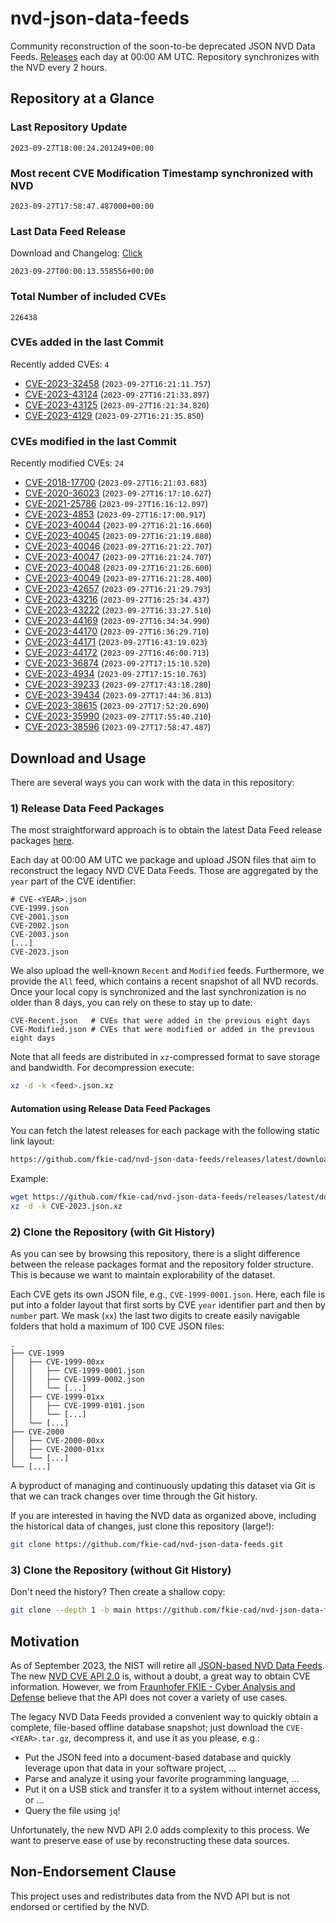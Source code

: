 # nvd-json-data-feeds

Community reconstruction of the soon-to-be deprecated JSON NVD Data Feeds. 
[Releases](https://github.com/fkie-cad/nvd-json-data-feeds/releases/latest) each day at 00:00 AM UTC.
Repository synchronizes with the NVD every 2 hours.

## Repository at a Glance

### Last Repository Update

```plain
2023-09-27T18:00:24.201249+00:00
```

### Most recent CVE Modification Timestamp synchronized with NVD

```plain
2023-09-27T17:58:47.487000+00:00
```

### Last Data Feed Release

Download and Changelog: [Click](https://github.com/fkie-cad/nvd-json-data-feeds/releases/latest)

```plain
2023-09-27T00:00:13.558556+00:00
```

### Total Number of included CVEs

```plain
226438
```

### CVEs added in the last Commit

Recently added CVEs: `4`

* [CVE-2023-32458](CVE-2023/CVE-2023-324xx/CVE-2023-32458.json) (`2023-09-27T16:21:11.757`)
* [CVE-2023-43124](CVE-2023/CVE-2023-431xx/CVE-2023-43124.json) (`2023-09-27T16:21:33.897`)
* [CVE-2023-43125](CVE-2023/CVE-2023-431xx/CVE-2023-43125.json) (`2023-09-27T16:21:34.820`)
* [CVE-2023-4129](CVE-2023/CVE-2023-41xx/CVE-2023-4129.json) (`2023-09-27T16:21:35.850`)


### CVEs modified in the last Commit

Recently modified CVEs: `24`

* [CVE-2018-17700](CVE-2018/CVE-2018-177xx/CVE-2018-17700.json) (`2023-09-27T16:21:03.683`)
* [CVE-2020-36023](CVE-2020/CVE-2020-360xx/CVE-2020-36023.json) (`2023-09-27T16:17:10.627`)
* [CVE-2021-25786](CVE-2021/CVE-2021-257xx/CVE-2021-25786.json) (`2023-09-27T16:16:12.097`)
* [CVE-2023-4853](CVE-2023/CVE-2023-48xx/CVE-2023-4853.json) (`2023-09-27T16:17:00.917`)
* [CVE-2023-40044](CVE-2023/CVE-2023-400xx/CVE-2023-40044.json) (`2023-09-27T16:21:16.660`)
* [CVE-2023-40045](CVE-2023/CVE-2023-400xx/CVE-2023-40045.json) (`2023-09-27T16:21:19.880`)
* [CVE-2023-40046](CVE-2023/CVE-2023-400xx/CVE-2023-40046.json) (`2023-09-27T16:21:22.707`)
* [CVE-2023-40047](CVE-2023/CVE-2023-400xx/CVE-2023-40047.json) (`2023-09-27T16:21:24.707`)
* [CVE-2023-40048](CVE-2023/CVE-2023-400xx/CVE-2023-40048.json) (`2023-09-27T16:21:26.600`)
* [CVE-2023-40049](CVE-2023/CVE-2023-400xx/CVE-2023-40049.json) (`2023-09-27T16:21:28.400`)
* [CVE-2023-42657](CVE-2023/CVE-2023-426xx/CVE-2023-42657.json) (`2023-09-27T16:21:29.793`)
* [CVE-2023-43216](CVE-2023/CVE-2023-432xx/CVE-2023-43216.json) (`2023-09-27T16:25:34.437`)
* [CVE-2023-43222](CVE-2023/CVE-2023-432xx/CVE-2023-43222.json) (`2023-09-27T16:33:27.510`)
* [CVE-2023-44169](CVE-2023/CVE-2023-441xx/CVE-2023-44169.json) (`2023-09-27T16:34:34.990`)
* [CVE-2023-44170](CVE-2023/CVE-2023-441xx/CVE-2023-44170.json) (`2023-09-27T16:36:29.710`)
* [CVE-2023-44171](CVE-2023/CVE-2023-441xx/CVE-2023-44171.json) (`2023-09-27T16:43:19.023`)
* [CVE-2023-44172](CVE-2023/CVE-2023-441xx/CVE-2023-44172.json) (`2023-09-27T16:46:00.713`)
* [CVE-2023-36874](CVE-2023/CVE-2023-368xx/CVE-2023-36874.json) (`2023-09-27T17:15:10.520`)
* [CVE-2023-4934](CVE-2023/CVE-2023-49xx/CVE-2023-4934.json) (`2023-09-27T17:15:10.763`)
* [CVE-2023-39233](CVE-2023/CVE-2023-392xx/CVE-2023-39233.json) (`2023-09-27T17:43:18.280`)
* [CVE-2023-39434](CVE-2023/CVE-2023-394xx/CVE-2023-39434.json) (`2023-09-27T17:44:36.813`)
* [CVE-2023-38615](CVE-2023/CVE-2023-386xx/CVE-2023-38615.json) (`2023-09-27T17:52:20.690`)
* [CVE-2023-35990](CVE-2023/CVE-2023-359xx/CVE-2023-35990.json) (`2023-09-27T17:55:40.210`)
* [CVE-2023-38596](CVE-2023/CVE-2023-385xx/CVE-2023-38596.json) (`2023-09-27T17:58:47.487`)


## Download and Usage

There are several ways you can work with the data in this repository:

### 1) Release Data Feed Packages

The most straightforward approach is to obtain the latest Data Feed release packages [here](https://github.com/fkie-cad/nvd-json-data-feeds/releases/latest).

Each day at 00:00 AM UTC we package and upload JSON files that aim to reconstruct the legacy NVD CVE Data Feeds.
Those are aggregated by the `year` part of the CVE identifier:

```
# CVE-<YEAR>.json
CVE-1999.json
CVE-2001.json
CVE-2002.json
CVE-2003.json
[...]
CVE-2023.json
```

We also upload the well-known `Recent` and `Modified` feeds.
Furthermore, we provide the `All` feed, which contains a recent snapshot of all NVD records.
Once your local copy is synchronized and the last synchronization is no older than 8 days, you can rely on these to stay up to date:

```plain
CVE-Recent.json   # CVEs that were added in the previous eight days
CVE-Modified.json # CVEs that were modified or added in the previous eight days
```

Note that all feeds are distributed in `xz`-compressed format to save storage and bandwidth.
For decompression execute:

```sh
xz -d -k <feed>.json.xz
```


#### Automation using Release Data Feed Packages

You can fetch the latest releases for each package with the following static link layout:

```sh
https://github.com/fkie-cad/nvd-json-data-feeds/releases/latest/download/CVE-<YEAR>.json.xz
```

Example:

```sh
wget https://github.com/fkie-cad/nvd-json-data-feeds/releases/latest/download/CVE-2023.json.xz
xz -d -k CVE-2023.json.xz
```

### 2) Clone the Repository (with Git History)

As you can see by browsing this repository, there is a slight difference between the release packages format and the repository folder structure.
This is because we want to maintain explorability of the dataset.

Each CVE gets its own JSON file, e.g., `CVE-1999-0001.json`.
Here, each file is put into a folder layout that first sorts by CVE `year` identifier part and then by `number` part.
We mask (`xx`) the last two digits to create easily navigable folders that hold a maximum of 100 CVE JSON files:

```plain
.
├── CVE-1999
│   ├── CVE-1999-00xx
│   │   ├── CVE-1999-0001.json
│   │   ├── CVE-1999-0002.json
│   │   └── [...]
│   ├── CVE-1999-01xx
│   │   ├── CVE-1999-0101.json
│   │   └── [...]
│   └── [...]
├── CVE-2000
│   ├── CVE-2000-00xx
│   ├── CVE-2000-01xx
│   └── [...]
└── [...]
```

A byproduct of managing and continuously updating this dataset via Git is that we can track changes over time through the Git history.

If you are interested in having the NVD data as organized above, including the historical data of changes, just clone this repository (large!):

```sh
git clone https://github.com/fkie-cad/nvd-json-data-feeds.git
```

### 3) Clone the Repository (without Git History)

Don't need the history? Then create a shallow copy:

```sh
git clone --depth 1 -b main https://github.com/fkie-cad/nvd-json-data-feeds.git
```

## Motivation

As of September 2023, the NIST will retire all [JSON-based NVD Data Feeds](https://nvd.nist.gov/vuln/data-feeds#divRetirementBanner-1).
The new [NVD CVE API 2.0](https://nvd.nist.gov/developers/vulnerabilities) is, without a doubt, a great way to obtain CVE information.
However, we from [Fraunhofer FKIE - Cyber Analysis and Defense](https://www.fkie.fraunhofer.de/en/departments/cad.html) believe that the API does not cover a variety of use cases.

The legacy NVD Data Feeds provided a convenient way to quickly obtain a complete, file-based offline database snapshot; just download the `CVE-<YEAR>.tar.gz`, decompress it, and use it as you please, e.g.:

* Put the JSON feed into a document-based database and quickly leverage upon that data in your software project, ...
* Parse and analyze it using your favorite programming language, ...
* Put it on a USB stick and transfer it to a system without internet access, or ...
* Query the file using `jq`!

Unfortunately, the new NVD API 2.0 adds complexity to this process.
We want to preserve ease of use by reconstructing these data sources.

## Non-Endorsement Clause

This project uses and redistributes data from the NVD API but is not endorsed or certified by the NVD.